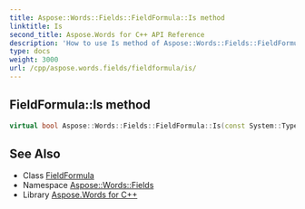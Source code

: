 ```yaml
---
title: Aspose::Words::Fields::FieldFormula::Is method
linktitle: Is
second_title: Aspose.Words for C++ API Reference
description: 'How to use Is method of Aspose::Words::Fields::FieldFormula class in C++.'
type: docs
weight: 3000
url: /cpp/aspose.words.fields/fieldformula/is/
---
```

## FieldFormula::Is method




```cpp
virtual bool Aspose::Words::Fields::FieldFormula::Is(const System::TypeInfo &target) const override
```

## See Also

* Class [FieldFormula](../)
* Namespace [Aspose::Words::Fields](../../)
* Library [Aspose.Words for C++](../../../)

